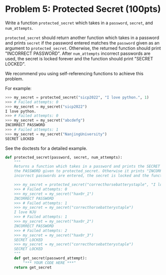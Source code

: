 # Problem 5: Protected Secret (100pts)

Write a function `protected_secret` which takes in a `password`, `secret`, and `num_attempts`.

`protected_secret` should return another function which takes in a password and prints `secret` if the password entered matches the `password` given as an argument to `protected_secret`. Otherwise, the returned function should print "INCORRECT PASSWORD". After `num_attempts` incorrect passwords are used, the secret is locked forever and the function should print "SECRET LOCKED".

We recommend you using self-referencing functions to achieve this problem.

For example:

```python
>>> my_secret = protected_secret("sicp2022", "I love python.", 1)
>>> # Failed attempts: 0
>>> my_secret = my_secret("sicp2022")
I love python.
>>> # Failed attempts: 0
>>> my_secret = my_secret("abcdefg")
INCORRECT PASSWORD
>>> # Failed attempts: 1
>>> my_secret = my_secret("NanjingUniversity")
SECRET LOCKED
```

See the doctests for a detailed example.

```python
def protected_secret(password, secret, num_attempts):
    """
    Returns a function which takes in a password and prints the SECRET if the password entered matches
    the PASSWORD given to protected_secret. Otherwise it prints "INCORRECT PASSWORD". After NUM_ATTEMPTS
    incorrect passwords are entered, the secret is locked and the function should print "SECRET LOCKED".

    >>> my_secret = protected_secret("correcthorsebatterystaple", "I love NJU", 2)
    >>> # Failed attempts: 0
    >>> my_secret = my_secret("hax0r_1")
    INCORRECT PASSWORD
    >>> # Failed attempts: 1
    >>> my_secret = my_secret("correcthorsebatterystaple")
    I love NJU
    >>> # Failed attempts: 1
    >>> my_secret = my_secret("hax0r_2")
    INCORRECT PASSWORD
    >>> # Failed attempts: 2
    >>> my_secret = my_secret("hax0r_3")
    SECRET LOCKED
    >>> my_secret = my_secret("correcthorsebatterystaple")
    SECRET LOCKED
    """
    def get_secret(password_attempt):
        "*** YOUR CODE HERE ***"
    return get_secret
```
